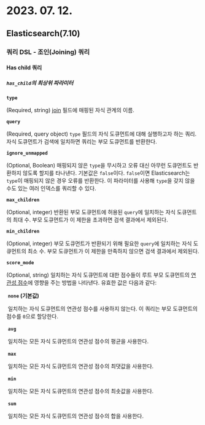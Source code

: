 # 2023. 07. 12.

## Elasticsearch(7.10)

### 쿼리 DSL - 조인(Joining) 쿼리

#### Has child 쿼리

##### `has_child`의 최상위 파라미터

**`type`**

(Required, string) [join](https://www.elastic.co/guide/en/elasticsearch/reference/7.10/parent-join.html) 필드에 매핑된 자식 관계의 이름.

**`query`**

(Required, query object) `type` 필드의 자식 도큐먼트에 대해 실행하고자 하는 쿼리. 자식 도큐먼트가 검색에 일치하면 쿼리는 부모 도큐먼트를 반환한다.

**`ignore_unmapped`**

(Optional, Boolean) 매핑되지 않은 `type`을 무시하고 오류 대신 아무런 도큐먼트도 반환하지 않도록 할지를 타나낸다. 기본값은 `false`이다. `false`이면 Elasticsearch는 `type`이 매핑되지 않은 경우 오류를 반환한다. 이 파라미터를 사용해 `type`을 갖지 않을 수도 있는 여러 인덱스를 쿼리할 수 있다.

**`max_children`**

(Optional, integer) 반환된 부모 도큐먼트에 허용된 `query`에 일치하는 자식 도큐먼트의 최대 수. 부모 도큐먼트가 이 제한을 초과하면 검색 결과에서 제외된다.

**`min_children`**

(Optional, integer) 부모 도큐먼트가 반환되기 위해 필요한 `query`에 일치하는 자식 도큐먼트의 최소 수. 부모 도큐먼트가 이 제한을 만족하지 않으면 검색 결과에서 제외된다.

**`score_mode`**

(Optional, string) 일치하는 자식 도큐먼트에 대한 점수들이 루트 부모 도큐먼트의 [연관성 점수](https://www.elastic.co/guide/en/elasticsearch/reference/7.10/query-filter-context.html#relevance-scores)에 영향을 주는 방법을 나타낸다. 유효한 값은 다음과 같다:

​	**`none` (기본값)**

​		일치하는 자식 도큐먼트의 연관성 점수를 사용하지 않는다. 이 쿼리는 부모 도큐먼트의 점수를 `0`으로 할당한다.

​	**`avg`**

​		일치하는 모든 자식 도큐먼트의 연관성 점수의 평균을 사용한다.

​	**`max`**

​		일치하는 모든 자식 도큐먼트의 연관성 점수의 최댓값을 사용한다.

​	**`min`**

​		일치하는 모든 자식 도큐먼트의 연관성 점수의 최솟값을 사용한다.

​	**`sum`**

​		일치하는 모든 자식 도큐먼트의 연관성 점수의 합을 사용한다.